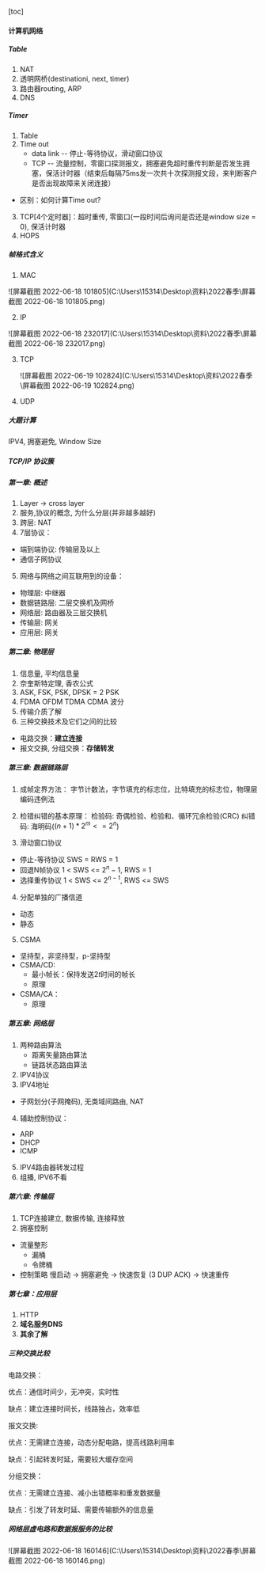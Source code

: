 [toc]

#### 计算机网络

##### Table

1. NAT
2. 透明网桥(destinationi, next, timer)
3. 路由器routing, ARP
4. DNS
##### Timer

1. Table
2. Time out
    -  data link -- 停止-等待协议，滑动窗口协议
    - TCP -- 流量控制，零窗口探测报文，拥塞避免超时重传判断是否发生拥塞，保活计时器（结束后每隔75ms发一次共十次探测报文段，来判断客户是否出现故障来关闭连接）
- 区别：如何计算Time out?
3. TCP[4个定时器]：超时重传, 零窗口(一段时间后询问是否还是window size = 0), 保活计时器
4. HOPS

##### 帧格式含义

1. MAC

![屏幕截图 2022-06-18 101805](C:\Users\15314\Desktop\资料\2022春季\屏幕截图 2022-06-18 101805.png)

2. IP

![屏幕截图 2022-06-18 232017](C:\Users\15314\Desktop\资料\2022春季\屏幕截图 2022-06-18 232017.png)

3. TCP 

    ![屏幕截图 2022-06-19 102824](C:\Users\15314\Desktop\资料\2022春季\屏幕截图 2022-06-19 102824.png)

4. UDP

##### 大题计算

IPV4, 拥塞避免, Window Size
#####  TCP/IP 协议簇

##### 第一章: 概述
1. Layer -> cross layer 
2. 服务,协议的概念,  为什么分层(并非越多越好)
3. 跨层: NAT
4. 7层协议：
- 端到端协议: 传输层及以上
- 通信子网协议
5. 网络与网络之间互联用到的设备：
- 物理层: 中继器
- 数据链路层: 二层交换机及网桥
- 网络层: 路由器及三层交换机
- 传输层: 网关
- 应用层: 网关
##### 第二章: 物理层
1. 信息量, 平均信息量
2. 奈奎斯特定理, 香农公式
3. ASK, FSK, PSK, DPSK = 2 PSK
4. FDMA OFDM TDMA CDMA 波分
5. 传输介质了解
6. 三种交换技术及它们之间的比较
- 电路交换：__建立连接__
- 报文交换, 分组交换：__存储转发__
##### 第三章: 数据链路层
1. 成帧定界方法：
字节计数法，字节填充的标志位，比特填充的标志位，物理层编码违例法
2. 检错纠错的基本原理：
检验码: 奇偶检验、检验和、循环冗余检验(CRC)
纠错码: 海明码($(n+1)*2^m<=2^n$)

3. 滑动窗口协议
- 停止-等待协议 SWS = RWS = 1
- 回退N帧协议 1 < SWS <= $2^n - 1$, RWS = 1
- 选择重传协议 1 < SWS <= $2^{n - 1}$, RWS <= SWS

4. 分配单独的广播信道
- 动态
- 静态
5. CSMA
- 坚持型，非坚持型，p-坚持型
- CSMA/CD:
	- 最小帧长：保持发送$2t$时间的帧长
	- 原理
- CSMA/CA：
	- 原理
##### 第五章: 网络层
1. 两种路由算法
	- 距离矢量路由算法
	- 链路状态路由算法
2. IPV4协议
3. IPV4地址
- 子网划分(子网掩码), 无类域间路由, NAT
4. 辅助控制协议：
- ARP
- DHCP
- ICMP
5. IPV4路由器转发过程
6. 组播, IPV6不看
#####  第六章: 传输层
1. TCP连接建立, 数据传输, 连接释放
2. 拥塞控制
- 流量整形
	- 漏桶
	- 令牌桶
- 控制策略
  慢启动 $\rightarrow$ 拥塞避免 $\rightarrow$ 快速恢复 (3 DUP ACK) $\rightarrow$ 快速重传

#####  第七章：应用层
1. HTTP
2. __域名服务DNS__
3. __其余了解__

##### 三种交换比较

电路交换：

优点：通信时间少，无冲突，实时性

缺点：建立连接时间长，线路独占，效率低

报文交换:

优点：无需建立连接，动态分配电路，提高线路利用率

缺点：引起转发时延，需要较大缓存空间

分组交换：

优点：无需建立连接、减小出错概率和重发数据量

缺点：引发了转发时延、需要传输额外的信息量

##### 网络层虚电路和数据报服务的比较

![屏幕截图 2022-06-18 160146](C:\Users\15314\Desktop\资料\2022春季\屏幕截图 2022-06-18 160146.png)

